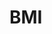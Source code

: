 # BMI
<!-- It will tell us the BMI after entering all the necessary data using def function in python. -->

